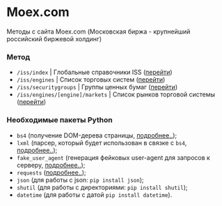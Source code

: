 # Moex.com
Методы с сайта Moex.com (Московская биржа - крупнейший российский биржевой холдинг)

### Метод
* ```/iss/index``` | Глобальные справочники ISS ([перейти](https://iss.moex.com/iss/reference/28))
* ```/iss/engines``` | Список торговых систем ([перейти](https://iss.moex.com/iss/reference/40))
* ```/iss/securitygroups``` | Группы ценных бумаг ([перейти](https://iss.moex.com/iss/reference/127))
* ```/iss/engines/[engine]/markets``` | Список рынков торговой системы ([перейти](https://iss.moex.com/iss/reference/42))

### Необходимые пакеты Python
* ```bs4``` (получение DOM-дерева страницы, [подробнее..](https://pypi.org/project/beautifulsoup4/));
* ```lxml``` (парсер, который будет использован в связке с ```bs4```, [подробнее..](https://pypi.org/project/lxml/));
* ```fake_user_agent``` (генерация фейковых user-agent для запросов к серверу, [подробнее..](https://pypi.org/project/fake-useragent/));
* ```requests``` ([подробнее..](https://pypi.org/project/requests/));
* ```json```  (для работы с json: ```pip install json```);
* ```shutil``` (для работы с директориями: ```pip install shutil```);
* ```datetime``` (для работы с датой ```pip install datetime```).
